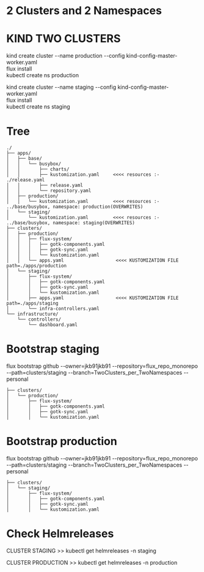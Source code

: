 # 2 Clusters and 2 Namespaces


# KIND TWO CLUSTERS
kind create cluster --name production --config kind-config-master-worker.yaml  
flux install  
kubectl create ns production

kind create cluster --name staging --config kind-config-master-worker.yaml  
flux install  
kubectl create ns staging


# Tree

```
./
├── apps/
│   ├── base/
│   │   └── busybox/
│   │       ├── charts/
│   │       ├── kustomization.yaml     <<<< resources :- ./release.yaml
│   │       ├── release.yaml
│   │       └── repository.yaml
│   ├── production/
│   │   └── kustomization.yaml         <<<< resources :- ../base/busybox, namespace: production(OVERWRITES)
│   └── staging/
│       └── kustomization.yaml         <<<< resources :- ../base/busybox, namespace: staging(OVERWRITES)
├── clusters/
│   ├── production/
│   │   ├── flux-system/
│   │   │   ├── gotk-components.yaml
│   │   │   ├── gotk-sync.yaml
│   │   │   └── kustomization.yaml
│   │   └── apps.yaml                   <<<< KUSTOMIZATION FILE path=./apps/production
│   └── staging/
│       ├── flux-system/
│       │   ├── gotk-components.yaml
│       │   ├── gotk-sync.yaml
│       │   └── kustomization.yaml
│       ├── apps.yaml                   <<<< KUSTOMIZATION FILE path=./apps/staging
│       └── infra-controllers.yaml
└── infrastructure/
    └── controllers/
        └── dashboard.yaml
```

# Bootstrap staging

flux bootstrap github --owner=jkb91jkb91 --repository=flux_repo_monorepo --path=clusters/staging --branch=TwoClusters_per_TwoNamespaces  --personal  

```
├── clusters/
│   └── production/
│       ├── flux-system/
│       │   ├── gotk-components.yaml
│       │   ├── gotk-sync.yaml
│       │   └── kustomization.yaml
```
# Bootstrap production

flux bootstrap github --owner=jkb91jkb91 --repository=flux_repo_monorepo --path=clusters/staging --branch=TwoClusters_per_TwoNamespaces  --personal  

```
├── clusters/
│   └── staging/
│       ├── flux-system/
│       │   ├── gotk-components.yaml
│       │   ├── gotk-sync.yaml
│       │   └── kustomization.yaml
```


# Check Helmreleases
CLUSTER STAGING >> kubectl get helmreleases -n staging  

CLUSTER PRODUCTION >> kubectl get helmreleases -n production  
